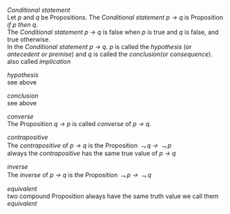 *Conditional statement*  
Let *p* and *q* be Propositions. The *Conditional statement* *p -> q* is Proposition *if p then q*.  
The *Conditional statement* *p -> q* is false when *p* is true and *q* is false, and true otherwise.  
In the *Conditional statement* *p -> q*. *p* is called the *hypothesis* (or *antecedent or premise*) and *q* is called the *conclusion*(or *consequence*).  
also called *implication*

*hypothesis*  
see above

*conclusion*  
see above  

*converse*  
The Proposition *q -> p* is called *converse* of *p -> q*.

*contrapositive*  
The *contrapositive* of *p -> q* is the Proposition *﹁ q -> ﹁ p*  
always the *contrapositive* has the same true value of *p -> q*

*inverse*  
The *inverse* of *p -> q* is the Proposition *﹁ p -> ﹁ q*  

*equivalent*  
two compound Proposition always have the same truth value we call them *equivalent*  
